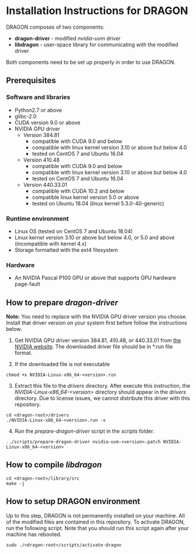 # Installation Instructions for DRAGON

DRAGON composes of two components:
* **dragon-driver** - modified *nvidia-uvm* driver
* **libdragon** - user-space library for communicating with the modified driver

Both components need to be set up properly in order to use DRAGON.

## Prerequisites

### Software and libraries

* Python2.7 or above
* glibc-2.0
* CUDA version 9.0 or above
* NVIDIA GPU driver 
  * Version 384.81 
    * compatible with CUDA 9.0 and below
    * compatible with linux kernel version 3.10 or above but below 4.0
    * tested on CentOS 7 and Ubuntu 16.04
  * Version 410.48 
    * compatible with CUDA 9.0 and below
    * compatible with linux kernel version 3.10 or above but below 4.0
    * tested on CentOS 7 and Ubuntu 16.04
  * Version 440.33.01 
    * compatible with CUDA 10.2 and below
    * compatible linux kernel version 5.0 or above
    * tested on Ubuntu 18.04 (linux kernel 5.3.0-40-generic)

### Runtime environment

* Linux OS (tested on CentOS 7 and Ubuntu 18.04)
* Linux kernel version 3.10 or above but below 4.0, or 5.0 and above (incompatible with kernel 4.x)
* Storage formatted with the ext4 filesystem

### Hardware

* An NVIDIA Pascal P100 GPU or above that supports GPU hardware page-fault

## How to prepare *dragon-driver*

**Note:** You need to replace *<version>* with the NVIDIA GPU driver version you
choose. Install that driver version on your system first before follow the
instructions below.

1. Get NVIDIA GPU driver version 384.81, 410.48, or 440.33.01 from [the NVIDIA
website](https://www.nvidia.com/drivers/beta). The downloaded driver file should
be in \*.run file format.

2. If the downloaded file is not executable
```
chmod +x NVIDIA-Linux-x86_64-<version>.run
```

3. Extract this file to the *drivers* directory.  After execute this
instruction, the *NVIDIA-Linux-x86_64-\<version\>* directory should appear in the
*drivers* directory.  Due to license issues, we cannot distribute this driver
with this repository.
```
cd <dragon-root>/drivers
./NVIDIA-Linux-x86_64-<version>.run -x
```

4. Run the *prepare-dragon-driver* script in the *scripts* folder.
```
../scripts/prepare-dragon-driver nvidia-uvm-<version>.patch NVIDIA-Linux-x86_64-<version>
```

## How to compile *libdragon*

```
cd <dragon-root>/library/src
make -j
```

## How to setup DRAGON environment

Up to this step, DRAGON is not permanently installed on your machine. All of the
modified files are contained in this repository. To activate DRAGON, run the
following script. Note that you should run this script again after your machine
has rebooted.
```
sudo ./<dragon-root>/scripts/activate-dragon
```
